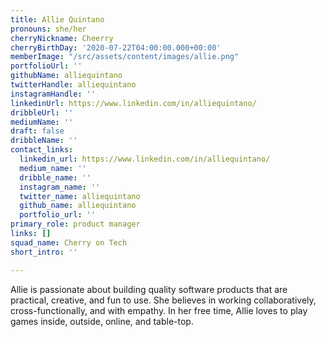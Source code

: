 ```yaml
---
title: Allie Quintano
pronouns: she/her
cherryNickname: Cheerry
cherryBirthDay: '2020-07-22T04:00:00.000+00:00'
memberImage: "/src/assets/content/images/allie.png"
portfolioUrl: ''
githubName: alliequintano
twitterHandle: alliequintano
instagramHandle: ''
linkedinUrl: https://www.linkedin.com/in/alliequintano/
dribbleUrl: ''
mediumName: ''
draft: false
dribbleName: ''
contact_links:
  linkedin_url: https://www.linkedin.com/in/alliequintano/
  medium_name: ''
  dribble_name: ''
  instagram_name: ''
  twitter_name: alliequintano
  github_name: alliequintano
  portfolio_url: ''
primary_role: product manager
links: []
squad_name: Cherry on Tech
short_intro: ''

---
```

Allie is passionate about building quality software products that are practical, creative, and fun to use. She believes in working collaboratively, cross-functionally, and with empathy. In her free time, Allie loves to play games inside, outside, online, and table-top.